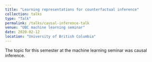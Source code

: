 ```yaml
---
title: "Learning representations for counterfactual inference"
collection: talks
type: "Talk"
permalink: /talks/causal-inference-talk
venue: "UBC machine learning seminar"
date: 2020-02-12
location: "University of British Columbia"
---
```


The topic for this semester at the machine learning seminar was causal inference.
